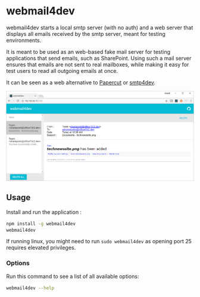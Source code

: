 # webmail4dev

webmail4dev starts a local smtp server (with no auth) and a web server that displays all emails received by the smtp server, meant for testing environments.

It is meant to be used as an web-based fake mail server for testing applications that send emails, such as SharePoint. Using such a mail server ensures that emails are not sent to real mailboxes, while making it easy for test users to read all outgoing emails at once.

It can be seen as a web alternative to [Papercut](https://github.com/ChangemakerStudios/Papercut) or [smtp4dev](https://github.com/rnwood/smtp4dev).

![screenshot.png](screenshot.png)

## Usage

Install and run the application :

```bash
npm install -g webmail4dev
webmail4dev
```

If running linux, you might need to run `sudo webmail4dev` as opening port 25 requires elevated privileges.

### Options

Run this command to see a list of all available options:

```bash
webmail4dev --help
```
